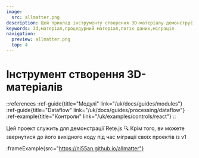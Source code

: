 ```yaml
---
image:
  src: allmatter.png
description: Цей приклад інструменту створення 3D-матеріалу демонструє використання Rete.js для обробки даних і демонструє можливості фреймворку. Проект слугує довідкою для міграції проектів з v1
keywords: 3d,матеріал,процедурний матеріал,потік даних,міграція
navigation:
  preview: allmatter.png
  top: 4
---
```


# Інструмент створення 3D-матеріалів

::references
:ref-guide{title="Модулі" link="/uk/docs/guides/modules"}
:ref-guide{title="Dataflow" link="/uk/docs/guides/processing/dataflow"}
:ref-example{title="Контроли" link="/uk/examples/controls/react"}
::

Цей проект служить для демонстрації Rete.js 🔍 Крім того, ви можете звернутися до його вихідного коду під час міграції своїх проектів із v1

:frameExample{src="https://ni55an.github.io/allmatter"}
